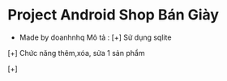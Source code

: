 # Project Android Shop Bán Giày
- Made by doanhnhq
Mô tả :
[+] Sử dụng sqlite

[+] Chức năng thêm,xóa, sửa 1 sản phẩm

[+]


